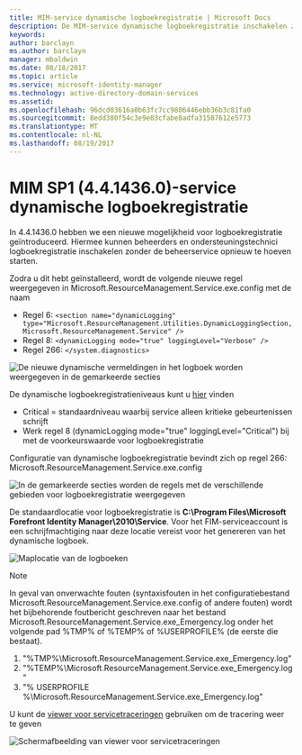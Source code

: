 ```yaml
---
title: MIM-service dynamische logboekregistratie | Microsoft Docs
description: De MIM-service dynamische logboekregistratie inschakelen zonder de beheerservice opnieuw te hoeven starten
keywords: 
author: barclayn
ms.author: barclayn
manager: mbaldwin
ms.date: 08/18/2017
ms.topic: article
ms.service: microsoft-identity-manager
ms.technology: active-directory-domain-services
ms.assetid: 
ms.openlocfilehash: 96dcd03616a0b63fc7cc9806446ebb36b3c81fa0
ms.sourcegitcommit: 8edd380f54c3e9e83cfabe8adfa31587612e5773
ms.translationtype: MT
ms.contentlocale: nl-NL
ms.lasthandoff: 08/19/2017
---
```

# <a name="mim-sp1-4414360--service-dynamic-logging"></a>MIM SP1 (4.4.1436.0)-service dynamische logboekregistratie
In 4.4.1436.0 hebben we een nieuwe mogelijkheid voor logboekregistratie geïntroduceerd. Hiermee kunnen beheerders en ondersteuningstechnici logboekregistratie inschakelen zonder de beheerservice opnieuw te hoeven starten.

Zodra u dit hebt geïnstalleerd, wordt de volgende nieuwe regel weergegeven in Microsoft.ResourceManagement.Service.exe.config met de naam

*   Regel 6: ``<section name="dynamicLogging" type="Microsoft.ResourceManagement.Utilities.DynamicLoggingSection, Microsoft.ResourceManagement.Service" />``
*   Regel 8: ``<dynamicLogging mode="true" loggingLevel="Verbose" />``
*   Regel 266: ``</system.diagnostics> ``

![De nieuwe dynamische vermeldingen in het logboek worden weergegeven in de gemarkeerde secties](media/mim-service-dynamic-logging/screen01.png)

De dynamische logboekregistratieniveaus kunt u [hier](https://msdn.microsoft.com/library/ms733025(v=vs.110).aspx#Anchor_3) vinden

- Critical = standaardniveau waarbij service alleen kritieke gebeurtenissen schrijft
- Werk regel 8 (dynamicLogging mode="true" loggingLevel="Critical") bij met de voorkeurswaarde voor logboekregistratie

Configuratie van dynamische logboekregistratie bevindt zich op regel 266: Microsoft.ResourceManagement.Service.exe.config

![In de gemarkeerde secties worden de regels met de verschillende gebieden voor logboekregistratie weergegeven](media/mim-service-dynamic-logging/screen02.png)

De standaardlocatie voor logboekregistratie is **C:\Program Files\Microsoft Forefront Identity Manager\2010\Service**. Voor het FIM-serviceaccount is een schrijfmachtiging naar deze locatie vereist voor het genereren van het dynamische logboek.

![Maplocatie van de logboeken](media/mim-service-dynamic-logging/screen03.png)

 >[!NOTE]
 In geval van onverwachte fouten (syntaxisfouten in het configuratiebestand Microsoft.ResourceManagement.Service.exe.config of andere fouten) wordt het bijbehorende foutbericht geschreven naar het bestand Microsoft.ResourceManagement.Service.exe_Emergency.log onder het volgende pad %TMP% of %TEMP% of %USERPROFILE% (de eerste die bestaat).  
1. "%TMP%\Microsoft.ResourceManagement.Service.exe_Emergency.log"
2. "%TEMP%\Microsoft.ResourceManagement.Service.exe_Emergency.log"
3. "% USERPROFILE %\Microsoft.ResourceManagement.Service.exe_Emergency.log"

U kunt de [viewer voor servicetraceringen](https://msdn.microsoft.com//library/aa751795(v=vs.110).aspx) gebruiken om de tracering weer te geven

 ![Schermafbeelding van viewer voor servicetraceringen](media/mim-service-dynamic-logging/screen04.png)
